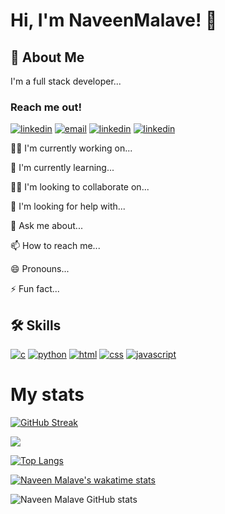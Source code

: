 # Hi, I'm NaveenMalave! 👋

## 🚀 About Me
I'm a full stack developer...
### Reach me out!
[![linkedin](https://img.shields.io/badge/linkedin-0A66C2?style=for-the-badge&logo=linkedin&logoColor=white)](https://www.linkedin.com/in/navanishwara-rao-malave-4ab6ba247)
[![email](https://img.shields.io/badge/Gmail-D14836?style=for-the-badge&logo=gmail&logoColor=white)](malavenaveen2002@gmail.com)
[![linkedin](https://img.shields.io/badge/Instagram-E4405F?style=for-the-badge&logo=instagram&logoColor=white)]()
[![linkedin](https://img.shields.io/badge/Facebook-1877F2?style=for-the-badge&logo=facebook&logoColor=white)]()


👩‍💻 I'm currently working on...

🧠 I'm currently learning...

👯‍♀️ I'm looking to collaborate on...

🤔 I'm looking for help with...

💬 Ask me about...

📫 How to reach me...

😄 Pronouns...

⚡️ Fun fact...

## 🛠 Skills
[![c](https://img.shields.io/badge/C-00599C?style=for-the-badge&logo=c&logoColor=white)]()
[![python](https://img.shields.io/badge/Python-3776AB?style=for-the-badge&logo=python&logoColor=white)]()
[![html](https://img.shields.io/badge/HTML5-E34F26?style=for-the-badge&logo=html5&logoColor=white)]()
[![css](https://img.shields.io/badge/CSS3-1572B6?style=for-the-badge&logo=css3&logoColor=white)]()
[![javascript](https://img.shields.io/badge/JavaScript-F7DF1E?style=for-the-badge&logo=javascript&logoColor=black)]()

# My stats

[![GitHub Streak](https://github-readme-streak-stats.herokuapp.com?user=NaveenMalave&theme=dark&hide_border=true&mode=weekly)](https://github.com/NaveenMalave)

<img src="https://github-readme-stats.vercel.app/api/top-langs/?username=NaveenMalave"/>

[![Top Langs](https://github-readme-stats.vercel.app/api/top-langs/?username=NaveenMalave&layout=compact)](https://github.com/NaveenMalave/NaveenMalave/blob/main/README.md)

[![Naveen Malave's wakatime stats](https://github-readme-stats.vercel.app/api/wakatime?username=NaveenMalave)](https://github.com/NaveenMalave/NaveenMalave/blob/main/README.md)

![Naveen Malave GitHub stats](https://github-readme-stats.vercel.app/api?username=NaveenMalave&show_icons=true&theme=radical)



